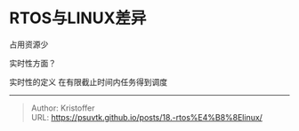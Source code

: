 # RTOS与LINUX差异




占用资源少

实时性方面？




实时性的定义
在有限截止时间内任务得到调度

---

> Author: Kristoffer  
> URL: https://psuvtk.github.io/posts/18.-rtos%E4%B8%8Elinux/  

